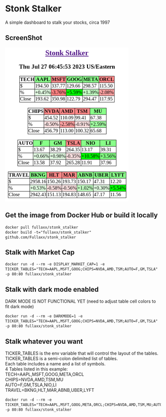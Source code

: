# Stonk Stalker
A simple dashboard to stalk your stocks, circa 1997

## ScreenShot
![ScreenShot](Stonk_Stalker.png)

## Get the image from Docker Hub or build it locally
```
docker pull fullaxx/stonk_stalker
docker build -t="fullaxx/stonk_stalker" github.com/Fullaxx/stonk_stalker
```

## Stalk with Market Cap
```
docker run -d --rm -e DISPLAY_MARKET_CAP=1 -e TICKER_TABLES="TECH=AAPL,MSFT,GOOG;CHIPS=NVDA,AMD,TSM;AUTO=F,GM,TSLA" -p 80:80 fullaxx/stonk_stalker
```

## Stalk with dark mode enabled
DARK MODE IS NOT FUNCTIONAL YET (need to adjust table cell colors to fit dark mode)
```
docker run -d --rm -e DARKMODE=1 -e TICKER_TABLES="TECH=AAPL,MSFT,GOOG;CHIPS=NVDA,AMD,TSM;AUTO=F,GM,TSLA" -p 80:80 fullaxx/stonk_stalker
```

## Stalk whatever you want
TICKER_TABLES is the env variable that will control the layout of the tables. \
TICKER_TABLES is a semi-colon delimited list of tables. \
Each table includes a name and a list of symbols. \
4 Tables listed in this example: \
TECH=AAPL,MSFT,GOOG,META,ORCL \
CHIPS=NVDA,AMD,TSM,MU \
AUTO=F,GM,TSLA,NIO,LI \
TRAVEL=BKNG,HLT,MAR,ABNB,UBER,LYFT
```
docker run -d --rm -e TICKER_TABLES="TECH=AAPL,MSFT,GOOG,META,ORCL;CHIPS=NVDA,AMD,TSM,MU;AUTO=F,GM,TSLA,NIO,LI;TRAVEL=BKNG,HLT,MAR,ABNB,UBER,LYFT" -p 80:80 fullaxx/stonk_stalker
```
